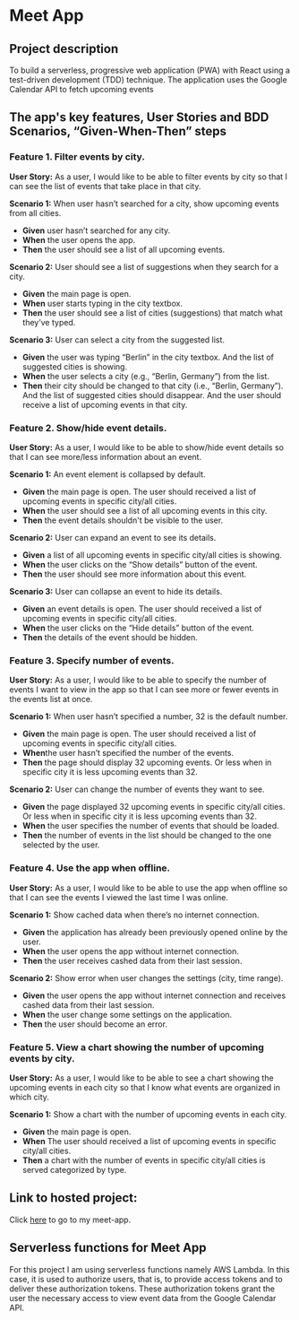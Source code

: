 # Meet App

## Project description

To build a serverless, progressive web application (PWA) with React using a
test-driven development (TDD) technique. The application uses the Google
Calendar API to fetch upcoming events


## The app's key features, User Stories and BDD Scenarios, “Given-When-Then” steps

### **Feature 1. Filter events by city.**

**User Story:** As a user, I would like to be able to filter events by city so that I can see the list of events that take place in that city.

**Scenario 1:** When user hasn’t searched for a city, show upcoming events from all cities.
- **Given** user hasn’t searched for any city.
- **When** the user opens the app.
- **Then** the user should see a list of all upcoming events.

**Scenario 2:** User should see a list of suggestions when they search for a city.
- **Given** the main page is open.
- **When** user starts typing in the city textbox.
- **Then** the user should see a list of cities (suggestions) that match what they’ve typed.

**Scenario 3:** User can select a city from the suggested list.
- **Given** the user was typing “Berlin” in the city textbox. And the list of suggested cities is showing.
- **When** the user selects a city (e.g., “Berlin, Germany”) from the list.
- **Then** their city should be changed to that city (i.e., “Berlin, Germany”). And the list of suggested cities should disappear. And the user should receive a list of upcoming events in that city.


### **Feature 2. Show/hide event details.**

**User Story:** As a user, I would like to be able to show/hide event details so that I can see more/less
information about an event.

**Scenario 1:** An event element is collapsed by default.
- **Given** the main page is open. The user should received a list of upcoming events in specific city/all cities.
- **When** the user should see a list of all upcoming events in this city.
- **Then** the event details shouldn't be visible to the user.

**Scenario 2:** User can expand an event to see its details.
- **Given** a list of all upcoming events in specific city/all cities is showing.
- **When** the user clicks on the “Show details” button of the event.
- **Then** the user should see more information about this event.

**Scenario 3:** User can collapse an event to hide its details.
- **Given** an event details is open. The user should received a list of upcoming events in specific city/all cities.
- **When** the user clicks on the “Hide details” button of the event.
- **Then** the details of the event should be hidden. 


### **Feature 3. Specify number of events.**

**User Story:** As a user, I would like to be able to specify the number of events I want to view in the app so that I can see more or fewer events in the events list at once.

**Scenario 1:** When user hasn’t specified a number, 32 is the default number.
- **Given** the main page is open. The user should received a list of upcoming events in specific city/all cities.
- **When**the user hasn’t specified the number of the events.
- **Then** the page should display 32 upcoming events. Or less when in specific city it is less upcoming events than 32.

**Scenario 2:** User can change the number of events they want to see.
- **Given** the page displayed 32 upcoming events in specific city/all cities. Or less when in specific city it is less upcoming events than 32.
- **When** the user specifies the number of events that should be loaded.
- **Then** the number of events in the list should be changed to the one selected by the user.


### **Feature 4. Use the app when offline.**

**User Story:** As a user, I would like to be able to use the app when offline so that I can see the events I viewed the last time I was online.

**Scenario 1:** Show cached data when there’s no internet connection.
- **Given** the application has already been previously opened online by the user.
- **When** the user	opens	the	app	without	internet	connection.
- **Then** the user	receives cashed data from their	last session.

**Scenario 2:** Show error when user changes the settings (city, time range).
- **Given** the user opens	the	app	without	internet	connection and receives cashed data from their last session.
- **When** the user change some settings on the application.
- **Then** the user should become an error.


### **Feature 5. View a chart showing the number of upcoming events by city.**

**User Story:** As a user, I would like to be able to see a chart showing the upcoming events in each city so that I know what events are organized in which city.

**Scenario 1:** Show a chart with the number of upcoming events in each city.
- **Given** the main page is open. 
- **When** The user should received a list of upcoming events in specific city/all cities.
- **Then** a chart with the number of events in specific city/all cities is served categorized by type.


## Link to hosted project:
Click [here](https://maryna7.github.io/meet/) to go to my meet-app. 


## Serverless functions for Meet App
For this project I am using serverless functions namely AWS Lambda. In this case, it is used to authorize users, that is, to provide access tokens and to deliver these authorization tokens. These authorization tokens grant the user the necessary access to view event data from the Google Calendar API.